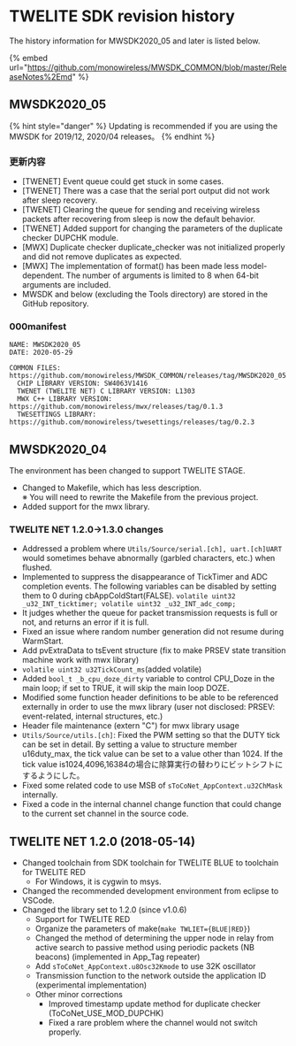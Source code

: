 # TWELITE SDK revision history

The history information for MWSDK2020\_05 and later is listed below.

{% embed url="https://github.com/monowireless/MWSDK_COMMON/blob/master/ReleaseNotes%2Emd" %}



## MWSDK2020\_05

{% hint style="danger" %}
Updating is recommended if you are using the MWSDK for 2019/12, 2020/04 releases。
{% endhint %}

### 更新内容

* \[TWENET] Event queue could get stuck in some cases.
* \[TWENET] There was a case that the serial port output did not work after sleep recovery.
* \[TWENET] Clearing the queue for sending and receiving wireless packets after recovering from sleep is now the default behavior.
* \[TWENET] Added support for changing the parameters of the duplicate checker DUPCHK module.
* \[MWX] Duplicate checker duplicate_checker was not initialized properly and did not remove duplicates as expected.
* \[MWX] The implementation of format() has been made less model-dependent. The number of arguments is limited to 8 when 64-bit arguments are included.
* MWSDK and below (excluding the Tools directory) are stored in the GitHub repository.

### 000manifest

```
NAME: MWSDK2020_05
DATE: 2020-05-29

COMMON FILES: https://github.com/monowireless/MWSDK_COMMON/releases/tag/MWSDK2020_05
  CHIP LIBRARY VERSION: SW4063V1416
  TWENET (TWELITE NET) C LIBRARY VERSION: L1303
  MWX C++ LIBRARY VERSION: https://github.com/monowireless/mwx/releases/tag/0.1.3
  TWESETTINGS LIBRARY: https://github.com/monowireless/twesettings/releases/tag/0.2.3
```



## MWSDK2020\_04

The environment has been changed to support TWELITE STAGE.

* Changed to Makefile, which has less description.\
  ※ You will need to rewrite the Makefile from the previous project.
* Added support for the mwx library.



### TWELITE NET 1.2.0->1.3.0 changes

* Addressed a problem where `Utils/Source/serial.[ch], uart.[ch]UART` would sometimes behave abnormally (garbled characters, etc.) when flushed.
* Implemented to suppress the disappearance of TickTimer and ADC completion events. The following variables can be disabled by setting them to 0 during cbAppColdStart(FALSE). `volatile uint32 _u32_INT_ticktimer; volatile uint32 _u32_INT_adc_comp;`
* It judges whether the queue for packet transmission requests is full or not, and returns an error if it is full.
* Fixed an issue where random number generation did not resume during WarmStart.
* Add pvExtraData to tsEvent structure (fix to make PRSEV state transition machine work with mwx library)
* `volatile uint32 u32TickCount_ms`(added volatile)
* Added `bool_t _b_cpu_doze_dirty` variable to control CPU_Doze in the main loop; if set to TRUE, it will skip the main loop DOZE.
* Modified some function header definitions to be able to be referenced externally in order to use the mwx library (user not disclosed: PRSEV: event-related, internal structures, etc.)
* Header file maintenance (extern "C") for mwx library usage
* `Utils/Source/utils.[ch]`: Fixed the PWM setting so that the DUTY tick can be set in detail. By setting a value to structure member u16duty_max, the tick value can be set to a value other than 1024. If the tick value is1024,4096,16384の場合に除算実行の替わりにビットシフトにするようにした。
* Fixed some related code to use MSB of `sToCoNet_AppContext.u32ChMask` internally.
* Fixed a code in the internal channel change function that could change to the current set channel in the source code.



## TWELITE NET 1.2.0 (2018-05-14)

* Changed toolchain from SDK toolchain for TWELITE BLUE to toolchain for TWELITE RED
  * For Windows, it is cygwin to msys.
* Changed the recommended development environment from eclipse to VSCode.
* Changed the library set to 1.2.0 (since v1.0.6)
  * Support for TWELITE RED
  * Organize the parameters of make(`make TWLIET={BLUE|RED}`)
  * Changed the method of determining the upper node in relay from active search to passive method using periodic packets (NB beacons) (implemented in App_Tag repeater)
  * Add `sToCoNet_AppContext.u8Osc32Kmode` to use 32K oscillator
  * Transmission function to the network outside the application ID (experimental implementation)
  * Other minor corrections
    * Improved timestamp update method for duplicate checker (ToCoNet_USE_MOD_DUPCHK)
    * Fixed a rare problem where the channel would not switch properly.

